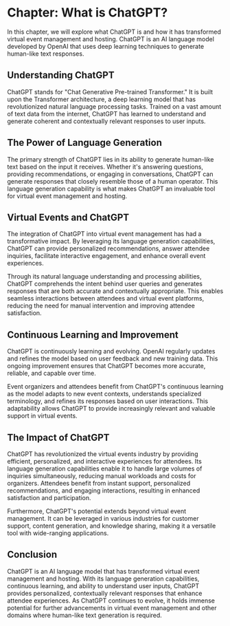 Chapter: What is ChatGPT?
=========================

In this chapter, we will explore what ChatGPT is and how it has transformed virtual event management and hosting. ChatGPT is an AI language model developed by OpenAI that uses deep learning techniques to generate human-like text responses.

Understanding ChatGPT
---------------------

ChatGPT stands for "Chat Generative Pre-trained Transformer." It is built upon the Transformer architecture, a deep learning model that has revolutionized natural language processing tasks. Trained on a vast amount of text data from the internet, ChatGPT has learned to understand and generate coherent and contextually relevant responses to user inputs.

The Power of Language Generation
--------------------------------

The primary strength of ChatGPT lies in its ability to generate human-like text based on the input it receives. Whether it's answering questions, providing recommendations, or engaging in conversations, ChatGPT can generate responses that closely resemble those of a human operator. This language generation capability is what makes ChatGPT an invaluable tool for virtual event management and hosting.

Virtual Events and ChatGPT
--------------------------

The integration of ChatGPT into virtual event management has had a transformative impact. By leveraging its language generation capabilities, ChatGPT can provide personalized recommendations, answer attendee inquiries, facilitate interactive engagement, and enhance overall event experiences.

Through its natural language understanding and processing abilities, ChatGPT comprehends the intent behind user queries and generates responses that are both accurate and contextually appropriate. This enables seamless interactions between attendees and virtual event platforms, reducing the need for manual intervention and improving attendee satisfaction.

Continuous Learning and Improvement
-----------------------------------

ChatGPT is continuously learning and evolving. OpenAI regularly updates and refines the model based on user feedback and new training data. This ongoing improvement ensures that ChatGPT becomes more accurate, reliable, and capable over time.

Event organizers and attendees benefit from ChatGPT's continuous learning as the model adapts to new event contexts, understands specialized terminology, and refines its responses based on user interactions. This adaptability allows ChatGPT to provide increasingly relevant and valuable support in virtual events.

The Impact of ChatGPT
---------------------

ChatGPT has revolutionized the virtual events industry by providing efficient, personalized, and interactive experiences for attendees. Its language generation capabilities enable it to handle large volumes of inquiries simultaneously, reducing manual workloads and costs for organizers. Attendees benefit from instant support, personalized recommendations, and engaging interactions, resulting in enhanced satisfaction and participation.

Furthermore, ChatGPT's potential extends beyond virtual event management. It can be leveraged in various industries for customer support, content generation, and knowledge sharing, making it a versatile tool with wide-ranging applications.

Conclusion
----------

ChatGPT is an AI language model that has transformed virtual event management and hosting. With its language generation capabilities, continuous learning, and ability to understand user inputs, ChatGPT provides personalized, contextually relevant responses that enhance attendee experiences. As ChatGPT continues to evolve, it holds immense potential for further advancements in virtual event management and other domains where human-like text generation is required.
